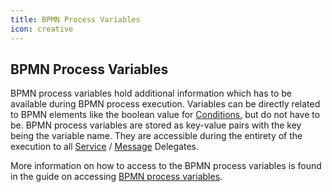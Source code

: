```yaml
---
title: BPMN Process Variables
icon: creative
---
```


## BPMN Process Variables

BPMN process variables hold additional information which has to be available during BPMN process execution. Variables can be directly related to BPMN elements like the boolean value for [Conditions](../bpmn/conditions.md), but do not have to be. BPMN process variables are stored as key-value pairs with the key being the variable name. They are accessible during the entirety of the execution to all [Service](service-delegates.md) / [Message](message-delegates.md) Delegates.

More information on how to access to the BPMN process variables is found in the guide on accessing [BPMN process variables](../guides/accessing-bpmn-process-variables.md).
